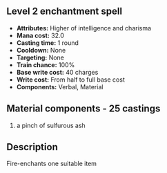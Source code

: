 ## Level 2 enchantment spell

- **Attributes:** Higher of intelligence and charisma
- **Mana cost:** 32.0
- **Casting time:** 1 round
- **Cooldown:** None
- **Targeting:** None
- **Train chance:** 100%
- **Base write cost:** 40 charges
- **Write cost:** From half to full base cost
- **Components:** Verbal, Material

## Material components - 25 castings

1. a pinch of sulfurous ash

## Description

Fire-enchants one suitable item
